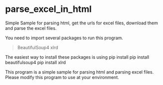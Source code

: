 parse_excel_in_html
===================

Simple Sample for parsing html, get the urls for excel files, download them and parse the excel files.

You need to import several packages to run this program.
> BeautifulSoup4
> xlrd

The easiest way to install these packages is using pip install
pip install beautifulsoup4
pip install xlrd


This program is a simple sample for parsing html and parsing excel files.
Please modify this program to use at your environment.

